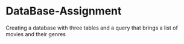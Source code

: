 # DataBase-Assignment
Creating a database with three tables and a query that brings a list of movies and their genres
